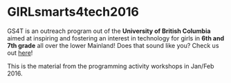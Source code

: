 # GIRLsmarts4tech2016

GS4T is an outreach program out of the **University of British Columbia** aimed at inspiring and fostering an interest in technology for girls in **6th and 7th grade** all over the lower Mainland! 
Does that sound like you? Check us out [here](http://cs.ubc.ca/girlsmarts4tech/)!

This is the material from the programming activity workshops in Jan/Feb 2016.  
